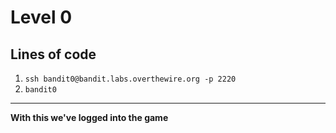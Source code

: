 # Level 0
## Lines of code
1. `ssh bandit0@bandit.labs.overthewire.org -p 2220`
2. `bandit0`
---
**With this we've logged into the game**
